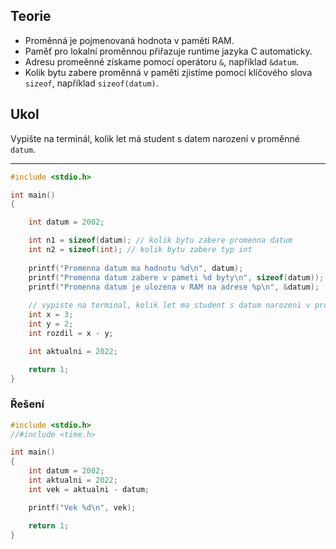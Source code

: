 ## Teorie
  
- Proměnná je pojmenovaná hodnota v paměti RAM.
- Paměť pro lokalní proměnnou přiřazuje runtime jazyka C automaticky.
- Adresu promeěnné získame pomocí operátoru ```&```, například ```&datum```.
- Kolik bytu zabere proměnná v paměti zjistíme pomocí klíčového slova ```sizeof```, například ```sizeof(datum)```.

## Ukol

Vypište na terminál, kolik let má student s datem narození v proměnné ```datum```.

---

```c 
#include <stdio.h>

int main() 
{

	int datum = 2002;

	int n1 = sizeof(datum); // kolik bytu zabere promenna datum
	int n2 = sizeof(int); // kolik bytu zabere typ int
	
	printf("Promenna datum ma hodnotu %d\n", datum);
	printf("Promenna datum zabere v pameti %d byty\n", sizeof(datum));
	printf("Promenna datum je ulozena v RAM na adrese %p\n", &datum);
	
	// vypiste na terminal, kolik let ma student s datum narozeni v promenne datum
	int x = 3;
	int y = 2;
	int rozdil = x - y;

	int aktualni = 2022;

	return 1;
}
```
### Řešení

```c 
#include <stdio.h>
//#include <time.h>

int main() 
{
	int datum = 2002;
	int aktualni = 2022;
	int vek = aktualni - datum;

	printf("Vek %d\n", vek);

	return 1;
}
```
